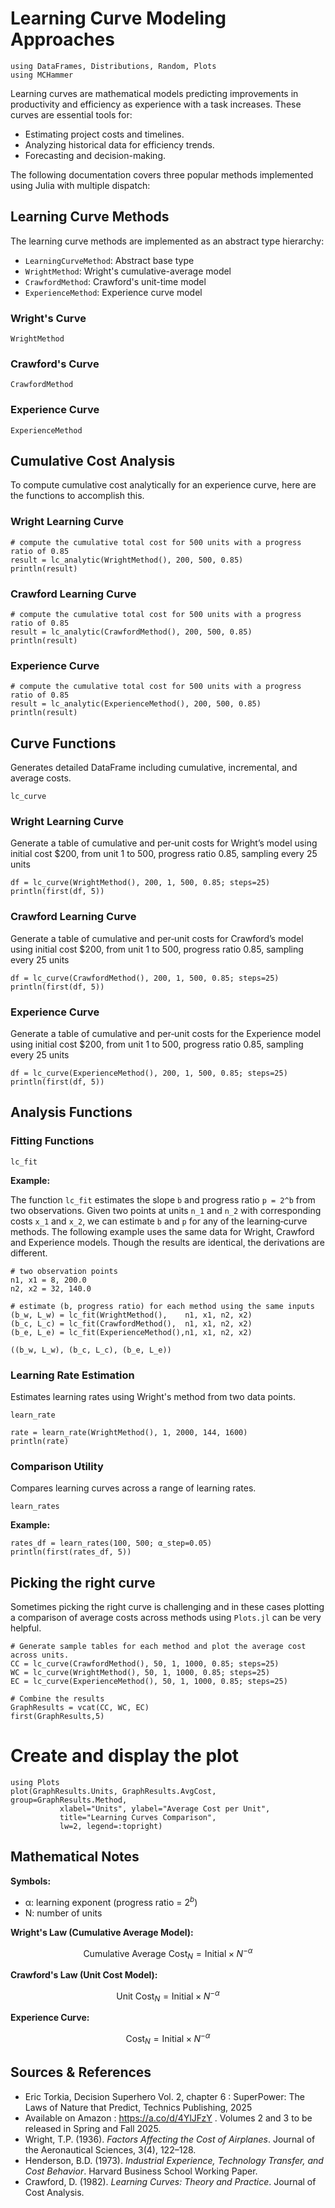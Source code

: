 # Learning Curve Modeling Approaches

```@setup LCs
using DataFrames, Distributions, Random, Plots
using MCHammer
```

Learning curves are mathematical models predicting improvements in productivity and efficiency as experience with a task increases. These curves are essential tools for:

- Estimating project costs and timelines.
- Analyzing historical data for efficiency trends.
- Forecasting and decision-making.

The following documentation covers three popular methods implemented using Julia with multiple dispatch:

## Learning Curve Methods

The learning curve methods are implemented as an abstract type hierarchy:

- `LearningCurveMethod`: Abstract base type
- `WrightMethod`: Wright's cumulative-average model
- `CrawfordMethod`: Crawford's unit-time model  
- `ExperienceMethod`: Experience curve model

### Wright's Curve

```@docs
WrightMethod
```

### Crawford's Curve

```@docs
CrawfordMethod
```

### Experience Curve

```@docs
ExperienceMethod
```

## Cumulative Cost Analysis

To compute cumulative cost analytically for an experience curve, here are the functions to accomplish this.

### Wright Learning Curve


```@example LCs
# compute the cumulative total cost for 500 units with a progress ratio of 0.85
result = lc_analytic(WrightMethod(), 200, 500, 0.85)
println(result)
```

### Crawford Learning Curve


```@example LCs
# compute the cumulative total cost for 500 units with a progress ratio of 0.85
result = lc_analytic(CrawfordMethod(), 200, 500, 0.85)
println(result)
```

### Experience Curve


```@example LCs
# compute the cumulative total cost for 500 units with a progress ratio of 0.85
result = lc_analytic(ExperienceMethod(), 200, 500, 0.85)
println(result)
```

## Curve Functions

Generates detailed DataFrame including cumulative, incremental, and average costs.

```@docs 
lc_curve
```
### Wright Learning Curve
Generate a table of cumulative and per‑unit costs for Wright’s model using initial cost $200, from unit 1 to 500, progress ratio 0.85, sampling every 25 units

```@example LCs
df = lc_curve(WrightMethod(), 200, 1, 500, 0.85; steps=25)
println(first(df, 5))
```
### Crawford Learning Curve
Generate a table of cumulative and per‑unit costs for Crawford’s model using initial cost $200, from unit 1 to 500, progress ratio 0.85, sampling every 25 units

```@example LCs
df = lc_curve(CrawfordMethod(), 200, 1, 500, 0.85; steps=25)
println(first(df, 5))
```
### Experience Curve
Generate a table of cumulative and per‑unit costs for the Experience model using initial cost $200, from unit 1 to 500, progress ratio 0.85, sampling every 25 units

```@example LCs
df = lc_curve(ExperienceMethod(), 200, 1, 500, 0.85; steps=25)
println(first(df, 5))
```


## Analysis Functions

### Fitting Functions

```@docs
lc_fit
```

**Example:**

The function `lc_fit` estimates the slope ``b`` and progress ratio ``p = 2^b``
from two observations.  Given two points at units ``n_1`` and ``n_2`` with
corresponding costs ``x_1`` and ``x_2``, we can estimate ``b`` and ``p`` for
any of the learning‑curve methods.  The following example uses the same
data for Wright, Crawford and Experience models. Though the results are identical, the derivations are different.

```@example LCs
# two observation points
n1, x1 = 8, 200.0
n2, x2 = 32, 140.0

# estimate (b, progress ratio) for each method using the same inputs
(b_w, L_w) = lc_fit(WrightMethod(),    n1, x1, n2, x2)
(b_c, L_c) = lc_fit(CrawfordMethod(),  n1, x1, n2, x2)
(b_e, L_e) = lc_fit(ExperienceMethod(),n1, x1, n2, x2)

((b_w, L_w), (b_c, L_c), (b_e, L_e))
```

### Learning Rate Estimation

Estimates learning rates using Wright's method from two data points.

```@docs
learn_rate
```


```@example LCs
rate = learn_rate(WrightMethod(), 1, 2000, 144, 1600)
println(rate)
```

### Comparison Utility

Compares learning curves across a range of learning rates.

```@docs
learn_rates
```

**Example:**
```@example LCs
rates_df = learn_rates(100, 500; α_step=0.05)
println(first(rates_df, 5))
```

## Picking the right curve

Sometimes picking the right curve is challenging and in these cases plotting a comparison of average costs across methods using `Plots.jl` can be very helpful.

```@example LCs
# Generate sample tables for each method and plot the average cost across units.
CC = lc_curve(CrawfordMethod(), 50, 1, 1000, 0.85; steps=25)
WC = lc_curve(WrightMethod(), 50, 1, 1000, 0.85; steps=25)
EC = lc_curve(ExperienceMethod(), 50, 1, 1000, 0.85; steps=25)

# Combine the results
GraphResults = vcat(CC, WC, EC)
first(GraphResults,5)
```

# Create and display the plot
```@example LCs
using Plots
plot(GraphResults.Units, GraphResults.AvgCost, group=GraphResults.Method,
           xlabel="Units", ylabel="Average Cost per Unit", 
           title="Learning Curves Comparison",
           lw=2, legend=:topright)
```

## Mathematical Notes

**Symbols:**
- α: learning exponent (progress ratio = $2^{b}$)
- N: number of units

**Wright's Law (Cumulative Average Model):**

```math
\text{Cumulative Average Cost}_N = \text{Initial} \times N^{-\alpha}
```

**Crawford's Law (Unit Cost Model):**

```math
\text{Unit Cost}_N = \text{Initial} \times N^{-\alpha}
```

**Experience Curve:**

```math
\text{Cost}_N = \text{Initial} \times N^{-\alpha}
```

## Sources & References

- Eric Torkia, Decision Superhero Vol. 2, chapter 6 : SuperPower: The Laws of Nature that Predict, Technics Publishing, 2025
- Available on Amazon : https://a.co/d/4YlJFzY . Volumes 2 and 3 to be released in Spring and Fall 2025.
- Wright, T.P. (1936). *Factors Affecting the Cost of Airplanes*. Journal of the Aeronautical Sciences, 3(4), 122–128.
- Henderson, B.D. (1973). *Industrial Experience, Technology Transfer, and Cost Behavior*. Harvard Business School Working Paper.
- Crawford, D. (1982). *Learning Curves: Theory and Practice*. Journal of Cost Analysis.
